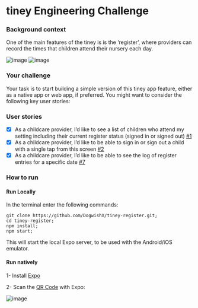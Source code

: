 # tiney Engineering Challenge


### Background context
One of the main features of the tiney is is the ‘register’, where providers can record the times that children attend their nursery each day. 

![image](https://user-images.githubusercontent.com/53922624/176782581-79f22d10-2729-4753-8425-19c951485787.png)
![image](https://user-images.githubusercontent.com/53922624/176782670-0a92e581-3496-4f36-a4d3-ff6e925a875e.png)


### Your challenge
Your task is to start building a simple version of this tiney app feature, either as a native app or web app, if preferred.
You might want to consider the following key user stories: 


### User stories
- [X] As a childcare provider, I’d like to see a list of children who attend my setting including their current register status (signed in or signed out) [#1][i1]
- [X] As a childcare provider, I’d like to be able to sign in or sign out a child with a single tap from this screen [#2][i2]
- [X] As a childcare provider, I’d like to be able to see the log of register entries for a specific date [#7][i7]

### How to run

#### Run Locally
In the terminal enter the following commands:
```
git clone https://github.com/DogwishX/tiney-register.git;
cd tiney-register;
npm install;
npm start;
```
This will start the local Expo server, to be used with the Android/iOS emulator.

#### Run natively
1- Install [Expo](https://play.google.com/store/apps/details?id=host.exp.exponent&hl=en_GB&gl=US)

2- Scan the [QR Code](https://expo.dev/@dogwishx/tiney-register) with Expo:

![image](https://user-images.githubusercontent.com/53922624/176781617-77d93d9f-8197-48e5-98b9-9f427902d11e.png)


<!-- Issue references -->
[i1]: https://github.com/DogwishX/tiney-register/issues/1
[i2]: https://github.com/DogwishX/tiney-register/issues/2
[i7]: https://github.com/DogwishX/tiney-register/issues/7
